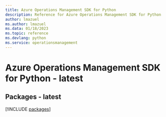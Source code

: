 ```yaml
---
title: Azure Operations Management SDK for Python
description: Reference for Azure Operations Management SDK for Python
author: lmazuel
ms.author: lmazuel
ms.data: 01/18/2023
ms.topic: reference
ms.devlang: python
ms.service: operationsmanagement
---
```

# Azure Operations Management SDK for Python - latest
## Packages - latest
[!INCLUDE [packages](operations-management-index.md)]